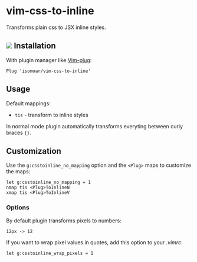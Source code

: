 vim-css-to-inline
=================
Transforms plain css to JSX inline styles.

![](http://i.imgur.com/dRLL2Ch.gif)
Installation
------------
With plugin manager like [Vim-plug](https://github.com/junegunn/vim-plug):

```vim
Plug 'isomoar/vim-css-to-inline'
```

Usage
--------
Default mappings:

* `tis` - transform to inline styles

In normal mode plugin automatically transforms everyting between curly braces
`{}`. 

Customization
------
Use the `g:csstoinline_no_mapping` option and the `<Plug>` maps to customize the maps:

```vim
let g:csstoinline_no_mapping = 1
nmap tis <Plug>ToInlineN
xmap tis <Plug>ToInlineV
```
### Options

By default plugin transforms pixels to numbers:
```
12px -> 12
``` 
If you want to wrap pixel values in quotes, add this option to your *.vimrc*:
```vim
let g:csstoinline_wrap_pixels = 1
```




